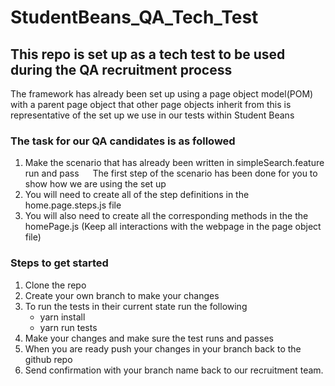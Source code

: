# StudentBeans_QA_Tech_Test

## This repo is set up as a tech test to be used during the QA recruitment process

The framework has already been set up using a page object model(POM) with a parent page object that other page objects inherit from this is representative of the set up we use in our tests within Student Beans

### The task for our QA candidates is as followed

1. Make the scenario that has already been written in simpleSearch.feature run and pass
&emsp; The first step of the scenario has been done for you to show how we are using the set up
&emsp;
2. You will need to create all of the step definitions in the home.page.steps.js file
&emsp;
3. You will also need to create all the corresponding methods in the the homePage.js (Keep all interactions with the webpage in the page object file)

### Steps to get started

1. Clone the repo
&emsp;
2. Create your own branch to make your changes
&emsp;
3. To run the tests in their current state run the following
    - yarn install
    - yarn run tests
&emsp;
4. Make your changes and make sure the test runs and passes
&emsp;
5. When you are ready push your changes in your branch back to the github repo
&emsp;
6. Send confirmation with your branch name back to our recruitment team.
